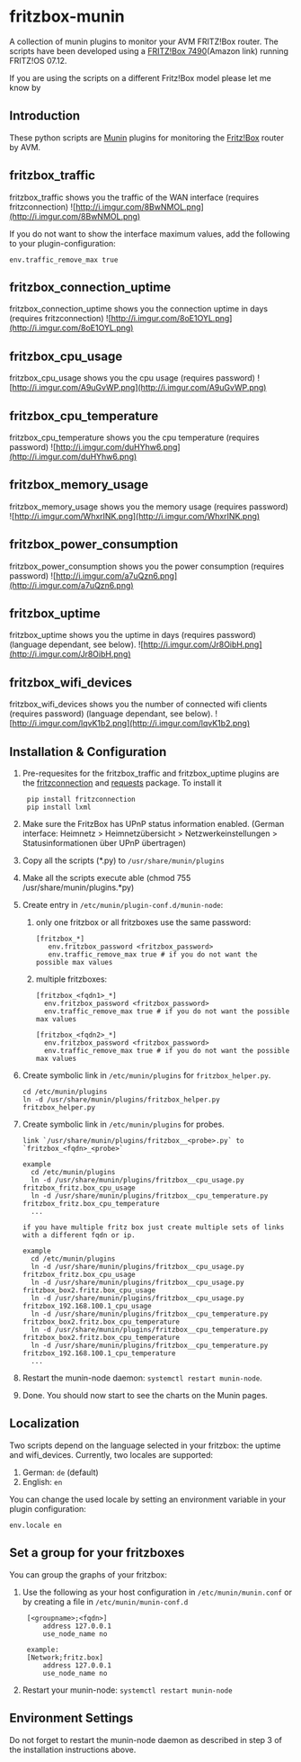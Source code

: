 # fritzbox-munin

A collection of munin plugins to monitor your AVM FRITZ!Box router. The scripts have been developed using a [FRITZ!Box 7490](http://geni.us/OO2c7S)(Amazon link) running FRITZ!OS 07.12.

If you are using the scripts on a different Fritz!Box model please let me know by

## Introduction

   These python scripts are [Munin](http://munin-monitoring.org) plugins for monitoring the [Fritz!Box](http://avm.de/produkte/fritzbox/) router by AVM.

## fritzbox\_traffic

  fritzbox\_traffic shows you the traffic of the WAN interface (requires fritzconnection)
  ![http://i.imgur.com/8BwNMOL.png](http://i.imgur.com/8BwNMOL.png)

  If you do not want to show the interface maximum values, add the following to your plugin-configuration:

    env.traffic_remove_max true

## fritzbox\_connection\_uptime

  fritzbox\_connection\_uptime shows you the connection uptime in days (requires fritzconnection)
  ![http://i.imgur.com/8oE1OYL.png](http://i.imgur.com/8oE1OYL.png)

## fritzbox\_cpu\_usage

  fritzbox\_cpu\_usage shows you the cpu usage (requires password)
  ![http://i.imgur.com/A9uGvWP.png](http://i.imgur.com/A9uGvWP.png)

## fritzbox\_cpu\_temperature

  fritzbox\_cpu\_temperature shows you the cpu temperature (requires password)
  ![http://i.imgur.com/duHYhw6.png](http://i.imgur.com/duHYhw6.png)

## fritzbox\_memory\_usage

  fritzbox\_memory\_usage shows you the memory usage (requires password)
  ![http://i.imgur.com/WhxrINK.png](http://i.imgur.com/WhxrINK.png)

##  fritzbox\_power\_consumption

  fritzbox\_power\_consumption shows you the power consumption (requires password)
  ![http://i.imgur.com/a7uQzn6.png](http://i.imgur.com/a7uQzn6.png)

## fritzbox\_uptime

  fritzbox\_uptime shows you the uptime in days (requires password) (language dependant, see below).
  ![http://i.imgur.com/Jr8OibH.png](http://i.imgur.com/Jr8OibH.png)

## fritzbox\_wifi\_devices

  fritzbox\_wifi\_devices shows you the number of connected wifi clients (requires password) (language dependant, see below).
  ![http://i.imgur.com/lqvK1b2.png](http://i.imgur.com/lqvK1b2.png)

## Installation & Configuration

1. Pre-requesites for the fritzbox\_traffic and fritzbox\_uptime plugins are the [fritzconnection](https://pypi.python.org/pypi/fritzconnection) and [requests](https://pypi.python.org/pypi/requests) package. To install it

        pip install fritzconnection
        pip install lxml

2. Make sure the FritzBox has UPnP status information enabled. (German interface: Heimnetz > Heimnetzübersicht > Netzwerkeinstellungen > Statusinformationen über UPnP übertragen)

3. Copy all the scripts (*.py) to `/usr/share/munin/plugins`

4. Make all the scripts execute able (chmod 755 /usr/share/munin/plugins.*py)

5. Create entry in `/etc/munin/plugin-conf.d/munin-node`:
     1. only one fritzbox or all fritzboxes use the same password:

            [fritzbox_*]
               env.fritzbox_password <fritzbox_password>
               env.traffic_remove_max true # if you do not want the possible max values
  
    2. multiple fritzboxes:
    
           [fritzbox_<fqdn1>_*]
             env.fritzbox_password <fritzbox_password>
             env.traffic_remove_max true # if you do not want the possible max values

           [fritzbox_<fqdn2>_*]
             env.fritzbox_password <fritzbox_password>
             env.traffic_remove_max true # if you do not want the possible max values

6. Create symbolic link in `/etc/munin/plugins` for `fritzbox_helper.py`.

       cd /etc/munin/plugins
       ln -d /usr/share/munin/plugins/fritzbox_helper.py fritzbox_helper.py

7. Create symbolic link in `/etc/munin/plugins` for probes.
  
       link `/usr/share/munin/plugins/fritzbox__<probe>.py` to `fritzbox_<fqdn>_<probe>`

       example
         cd /etc/munin/plugins
         ln -d /usr/share/munin/plugins/fritzbox__cpu_usage.py fritzbox_fritz.box_cpu_usage
         ln -d /usr/share/munin/plugins/fritzbox__cpu_temperature.py fritzbox_fritz.box_cpu_temperature  
         ...

       if you have multiple fritz box just create multiple sets of links with a different fqdn or ip.

       example
         cd /etc/munin/plugins
         ln -d /usr/share/munin/plugins/fritzbox__cpu_usage.py fritzbox_fritz.box_cpu_usage
         ln -d /usr/share/munin/plugins/fritzbox__cpu_usage.py fritzbox_box2.fritz.box_cpu_usage
         ln -d /usr/share/munin/plugins/fritzbox__cpu_usage.py fritzbox_192.168.100.1_cpu_usage
         ln -d /usr/share/munin/plugins/fritzbox__cpu_temperature.py fritzbox_box2.fritz.box_cpu_temperature  
         ln -d /usr/share/munin/plugins/fritzbox__cpu_temperature.py fritzbox_box2.fritz.box_cpu_temperature  
         ln -d /usr/share/munin/plugins/fritzbox__cpu_temperature.py fritzbox_192.168.100.1_cpu_temperature  
         ...

8. Restart the munin-node daemon: `systemctl restart munin-node`.

9. Done. You should now start to see the charts on the Munin pages.

## Localization

Two scripts depend on the language selected in your fritzbox: the uptime and wifi\_devices. Currently, two locales are
supported:

1. German: `de` (default)
2. English: `en`

You can change the used locale by setting an environment variable in your plugin configuration:

    env.locale en

## Set a group for your fritzboxes

You can group the graphs of your fritzbox:

1. Use the following as your host configuration in `/etc/munin/munin.conf` or by creating a file in `/etc/munin/munin-conf.d`

        [<groupname>;<fqdn>]
            address 127.0.0.1
            use_node_name no

        example:
        [Network;fritz.box]
            address 127.0.0.1
            use_node_name no

2. Restart your munin-node: `systemctl restart munin-node`

## Environment Settings

  Do not forget to restart the munin-node daemon as described in step 3 of the installation instructions above.
